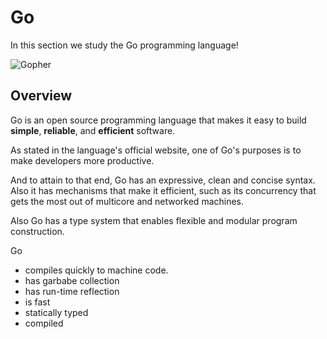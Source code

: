 # Go

In this section we study the Go programming language!

![Gopher](https://cdn-course-logos.exlskills.com/golang-gopher-typing.gif)

## Overview

Go is an open source programming language that makes it easy to build **simple**,
**reliable**, and **efficient** software.

As stated in the language's official website, one of Go's purposes is to make
developers more productive.

And to attain to that end, Go has an expressive, clean and concise syntax.
Also it has mechanisms that make it efficient, such as its concurrency that
gets the most out of multicore and networked machines.

Also Go has a type system that enables flexible and modular program construction.

Go

* compiles quickly to machine code.
* has garbabe collection
* has run-time reflection
* is fast
* statically typed
* compiled
